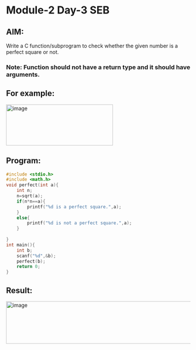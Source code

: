 #  Module-2 Day-3 SEB
## AIM:
Write a C function/subprogram to check whether the given number is a perfect square or not.

### Note:  Function should not have a return type and it should have arguments.

## For example:
<img width="292" height="112" alt="image" src="https://github.com/user-attachments/assets/f5222f9b-8329-432e-b9e4-dfca91315e6d" />

## Program:
```c
#include <stdio.h>
#include <math.h>
void perfect(int a){
    int n;
    n=sqrt(a);
    if(n*n==a){
        printf("%d is a perfect square.",a);
    }
    else{
        printf("%d is not a perfect square.",a);
    }
    
}
int main(){
    int b;
    scanf("%d",&b);
    perfect(b);
    return 0;
}
```
## Result:
<img width="620" height="116" alt="image" src="https://github.com/user-attachments/assets/2213ab7c-4219-41bd-8c8d-fd2de4d669f4" />

